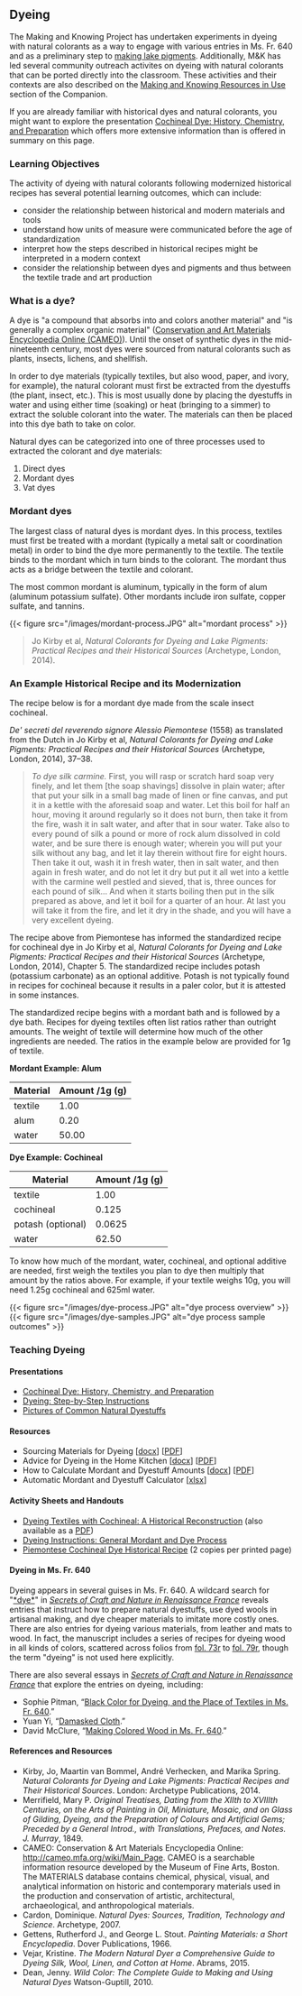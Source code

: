 ## Dyeing

The Making and Knowing Project has undertaken experiments in dyeing with natural colorants as a way to engage with various entries in Ms. Fr. 640 and as a preliminary step to [making lake pigments](/resources/activity-sheets/activitysheet_lake-pigments). Additionally, M&K has led several community outreach activites on dyeing with natural colorants that can be ported directly into the classroom. These activities and their contexts are also described on the [Making and Knowing Resources in Use](/resources/case-studies) section of the Companion.

If you are already familiar with historical dyes and natural colorants, you might want to explore the presentation [Cochineal Dye: History, Chemistry, and Preparation](/documents/activity-sheets/2023_dyes_cochineal-history-chem-prep.pdf) which offers more extensive information than is offered in summary on this page.


### Learning Objectives
The activity of dyeing with natural colorants following modernized historical recipes has several potential learning outcomes, which can include:

- consider the relationship between historical and modern materials and tools
- understand how units of measure were communicated before the age of standardization
- interpret how the steps described in historical recipes might be interpreted in a modern context
- consider the relationship between dyes and pigments and thus between the textile trade and art production


### What is a dye?

A dye is "a compound that absorbs into and colors another material" and "is generally a complex organic material" ([Conservation and Art Materials Encyclopedia Online (CAMEO)](http://cameo.mfa.org/wiki/Dye)). Until the onset of synthetic dyes in the mid-nineteenth century, most dyes were sourced from natural colorants such as plants, insects, lichens, and shellfish. 

In order to dye materials (typically textiles, but also wood, paper, and ivory, for example), the natural colorant must first be extracted from the dyestuffs (the plant, insect, etc.). This is most usually done by placing the dyestuffs in water and using either time (soaking) or heat (bringing to a simmer) to extract the soluble colorant into the water. The materials can then be placed into this dye bath to take on color.

Natural dyes can be categorized into one of three processes used to extracted the colorant and dye materials: 
1. Direct dyes
2. Mordant dyes
3. Vat dyes


### Mordant dyes
The largest class of natural dyes is mordant dyes. In this process, textiles must first be treated with a mordant (typically a metal salt or coordination metal) in order to bind the dye more permanently to the textile. The textile binds to the mordant which in turn binds to the colorant. The mordant thus acts as a bridge between the textile and colorant.

The most common mordant is aluminum, typically in the form of alum (aluminum potassium sulfate). Other mordants include iron sulfate, copper sulfate, and tannins.

{{< figure src="/images/mordant-process.JPG" alt="mordant process" >}}

> Jo Kirby et al, _Natural Colorants for Dyeing and Lake Pigments: Practical Recipes and their Historical Sources_ (Archetype, London, 2014).


### An Example Historical Recipe and its Modernization

The recipe below is for a mordant dye made from the scale insect cochineal. 

_De' secreti del reverendo signore Alessio Piemontese_ (1558) as translated from the Dutch in Jo Kirby et al, _Natural Colorants for Dyeing and Lake Pigments: Practical Recipes and their Historical Sources_ (Archetype, London, 2014), 37–38.

> _To dye silk carmine._ First, you will rasp or scratch hard soap very finely, and let them [the soap shavings] dissolve in plain water; after that put your silk in a small bag made of linen or fine canvas, and put it in a kettle with the aforesaid soap and water. Let this boil for half an hour, moving it around regularly so it does not burn, then take it from the fire, wash it in salt water, and after that in sour water. Take also to every pound of silk a pound or more of rock alum dissolved in cold water, and be sure there is enough water; wherein you will put your silk without any bag, and let it lay therein without fire for eight hours. Then take it out, wash it in fresh water, then in salt water, and then again in fresh water, and do not let it dry but put it all wet into a kettle with the carmine well pestled and sieved, that is, three ounces for each pound of silk… And when it starts boiling then put in the silk prepared as above, and let it boil for a quarter of an hour. At last you will take it from the fire, and let it dry in the shade, and you will have a very excellent dyeing.

The recipe above from Piemontese has informed the standardized recipe for cochineal dye in Jo Kirby et al, _Natural Colorants for Dyeing and Lake Pigments: Practical Recipes and their Historical Sources_ (Archetype, London, 2014),  Chapter 5. The standardized recipe includes potash (potassium carbonate) as an optional additive. Potash is not typically found in recipes for cochineal because it results in a paler color, but it is attested in some instances.

The standardized recipe begins with a mordant bath and is followed by a dye bath. Recipes for dyeing textiles often list ratios rather than outright amounts. The weight of textile will determine how much of the other ingredients are needed. The ratios in the example below are provided for 1g of textile. 

**Mordant Example: Alum**

| Material | Amount /1g (g) |
| -------- | -------------- |
|  textile |      1.00      |
|   alum   |      0.20      |
|   water  |      50.00     |


**Dye Example: Cochineal**

|      Material     | Amount /1g (g) |
| ----------------- | -------------- |
|      textile      |      1.00      |
|     cochineal     |      0.125     |
| potash (optional) |     0.0625     |
|       water       |      62.50     |


To know how much of the mordant, water, cochineal, and optional additive are needed, first weigh the textiles you plan to dye then multiply that amount by the ratios above. For example, if your textile weighs 10g, you will need 1.25g cochineal and 625ml water.

{{< figure src="/images/dye-process.JPG" alt="dye process overview" >}}
{{< figure src="/images/dye-samples.JPG" alt="dye process sample outcomes" >}}


### Teaching Dyeing
#### Presentations
- [Cochineal Dye: History, Chemistry, and Preparation](/documents/activity-sheets/2023_dyes_cochineal-history-chem-prep.pdf)
- [Dyeing: Step-by-Step Instructions](documents/activity-sheets/rosenkranz_2018_dyes_cochineal-step-by-step.pdf)
- [Pictures of Common Natural Dyestuffs](/documents/activity-sheets/2023_dyes-pigments_samples.pdf)


#### Resources
- Sourcing Materials for Dyeing [[docx](/documents/activity-sheets/activitysheet_dye-material-sourcing.docx)] [[PDF](documents/activity-sheets/activitysheet_dye-material-sourcing.pdf)]
- Advice for Dyeing in the Home Kitchen [[docx](/documents/activity-sheets/activitysheet_dye-kitchen-dyeing.docx)] [[PDF](/documents/activity-sheets/activitysheet_dye-kitchen-dyeing.pdf)]
- How to Calculate Mordant and Dyestuff Amounts [[docx](/documents/activity-sheets/activitysheet_mordants-dyes-recipes-calculator.docx)] [[PDF](documents/activity-sheets/activitysheet_mordants-dyes-recipes-calculator.pdf)]
- Automatic Mordant and Dyestuff Calculator [[xlsx](/documents/activity-sheets/activitysheet_mordants-dyes-recipes-automatic-calculator.xlsx)] 


#### Activity Sheets and Handouts
- [Dyeing Textiles with Cochineal: A Historical Reconstruction](/resources/activity-sheets/dyes-assignment) (also available as a [PDF](/documents/activity-sheets/dyes-cochineal_assignment_downloadable_2023.pdf))
- [Dyeing Instructions: General Mordant and Dye Process](/documents/activity-sheets/sp23_handout_dyeing-textiles_general-process.pdf)
- [Piemontese Cochineal Dye Historical Recipe](/documents/activity-sheets/sp23_printout_recipe-example-piemontese.pdf) (2 copies per printed page)


#### Dyeing in Ms. Fr. 640
Dyeing appears in several guises in Ms. Fr. 640. A wildcard search for "[\*dye\*](https://edition640.makingandknowing.org/#/search?q=*dye*)" in [_Secrets of Craft and Nature in Renaissance France_](https://edition640.makingandknowing.org/#/) reveals entries that instruct how to prepare natural dyestuffs, use dyed wools in artisanal making, and dye cheaper materials to imitate more costly ones. There are also entries for dyeing various materials, from leather and mats to wood. In fact, the manuscript includes a series of recipes for dyeing wood in all kinds of colors, scattered across folios from [fol. 73r](https://edition640.makingandknowing.org/#/folios/73r/f/73r/tl) to [fol. 79r](https://edition640.makingandknowing.org/#/folios/79r/f/79r/tl), though the term "dyeing" is not used here explicitly.

There are also several essays in [_Secrets of Craft and Nature in Renaissance France_](https://edition640.makingandknowing.org/#/) that explore the entries on dyeing, including:
- Sophie Pitman, “[Black Color for Dyeing, and the Place of Textiles in Ms. Fr. 640](https://edition640.makingandknowing.org/#/essays/ann_036_sp_16).”
- Yuan Yi, “[Damasked Cloth](https://edition640.makingandknowing.org/#/essays/ann_031_fa_15).”
- David McClure, “[Making Colored Wood in Ms. Fr. 640](https://edition640.makingandknowing.org/#/essays/ann_515_ad_20).”


#### References and Resources
- Kirby, Jo, Maartin van Bommel, André Verhecken, and Marika Spring. *Natural Colorants for Dyeing and Lake Pigments: Practical Recipes and Their Historical Sources*. London: Archetype Publications, 2014.
- Merrifield, Mary P. *Original Treatises, Dating from the XIIth to XVIIIth Centuries, on the Arts of Painting in Oil, Miniature, Mosaic, and on Glass of Gilding, Dyeing, and the Preparation of Colours and Artificial Gems; Preceded by a General Introd., with Translations, Prefaces, and Notes. J. Murray*, 1849.
- CAMEO: Conservation & Art Materials Encyclopedia Online: <http://cameo.mfa.org/wiki/Main_Page>. CAMEO is a searchable information resource developed by the Museum of Fine Arts, Boston. The MATERIALS database contains chemical, physical, visual, and analytical information on historic and contemporary materials used in the production and conservation of artistic, architectural, archaeological, and anthropological materials.
- Cardon, Dominique. *Natural Dyes: Sources, Tradition, Technology and Science*. Archetype, 2007.
- Gettens, Rutherford J., and George L. Stout. *Painting Materials: a Short Encyclopedia*. Dover Publications, 1966.
- Vejar, Kristine. *The Modern Natural Dyer a Comprehensive Guide to Dyeing Silk, Wool, Linen, and Cotton at Home*. Abrams, 2015.
- Dean, Jenny. *Wild Color: The Complete Guide to Making and Using Natural Dyes* Watson-Guptill, 2010.
